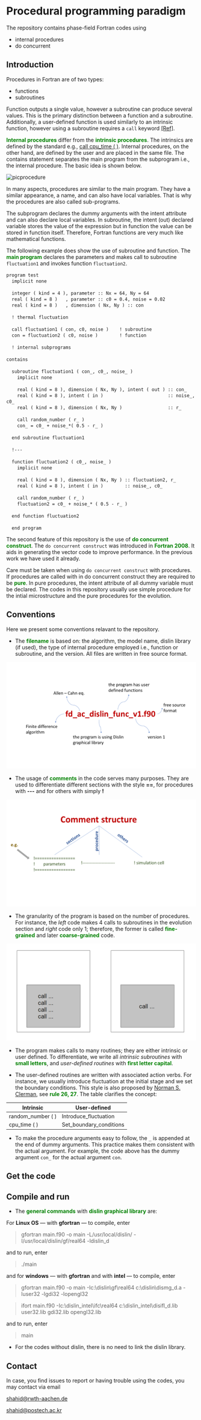 <!---  <style>H1{color:Blue;}</style> --->

<!---  <style>H2{color:DarkOrange;}</style> --->

<!---  <style>p{color:Black;}</style> --->

# **Procedural programming paradigm**

The repository contains phase-field Fortran codes using 

* internal procedures
* do concurrent

## **Introduction**

Procedures in Fortran are of two types:

*  functions
*  subroutines

Function outputs a single value, however a subroutine can produce several values. This is the primary distinction between a function and a subroutine. Additionally, a user-defined function is used similarly to an intrinsic function, however using a subroutine requires a `call` keyword [[Ref]](https://en.wikibooks.org/wiki/Fortran/Fortran_procedures_and_functions).

<span style="color:green "> **Internal procedures**</span> differ from the <span style="color:green "> **intrinsic procedures**</span>. The intrinsics are defined by the standard e.g., [call cpu_time ( )](https://gcc.gnu.org/onlinedocs/gfortran/CPU_005fTIME.html). Internal procedures, on the other hand, are defined by the user and are placed in the same file. The contains statement separates the main program from the subprogram i.e., the internal procedure. The basic idea is shown below.

![picprocedure](procedure.png)

In many aspects, procedures are similar to the main program. They have a similar appearance, a name, and can also have local variables. That is why the procedures are also called sub-programs.

The subprogram declares the dummy arguments with the intent attribute and can also declare local variables. In subroutine, the intent (out) declared variable stores the value of the expression but in function the value can be stored in function itself. Therefore, Fortran functions are very much like mathematical functions.

The following example does show the use of subroutine and function. The <span style="color:green "> **main program**</span> declares the parameters and makes call to subroutine `fluctuation1` and invokes function `fluctuation2`. 

```Fortran
program test
  implicit none

  integer ( kind = 4 ), parameter :: Nx = 64, Ny = 64
  real ( kind = 8 )   , parameter :: c0 = 0.4, noise = 0.02
  real ( kind = 8 )   , dimension ( Nx, Ny ) :: con

  ! thermal fluctuation

  call fluctuation1 ( con, c0, noise )    ! subroutine
  con = fluctuation2 ( c0, noise )        ! function

  ! internal subprograms

contains

  subroutine fluctuation1 ( con_, c0_, noise_ )
    implicit none

    real ( kind = 8 ), dimension ( Nx, Ny ), intent ( out ) :: con_
    real ( kind = 8 ), intent ( in )                        :: noise_, c0_
    real ( kind = 8 ), dimension ( Nx, Ny )                 :: r_

    call random_number ( r_ )
    con_ = c0_ + noise_*( 0.5 - r_ )

  end subroutine fluctuation1
  
  !---
  
  function fluctuation2 ( c0_, noise_ )
    implicit none

    real ( kind = 8 ), dimension ( Nx, Ny ) :: fluctuation2, r_
    real ( kind = 8 ), intent ( in )        :: noise_, c0_

    call random_number ( r_ )
    fluctuation2 = c0_ + noise_* ( 0.5 - r_ )

  end function fluctuation2

  end program
```

The second feature of this repository is the use of <span style="color:green "> **do concurrent construct**</span>. The `do concurrent construct` was introduced in <span style="color:green "> **Fortran 2008**</span>. It aids in generating the vector code to improve performance. In the previous work we have used it already.

Care must be taken when using `do concurrent construct` with procedures. If procedures are called with in do concurrent construct they are required to be <span style="color:green ">**pure**</span>. In pure procedures, the intent attribute of all dummy variable must be declared. The codes in this repository usually use simple procedure for the intial microstructure and the pure procedures for the evolution.

## **Conventions**

Here we present some conventions relavant to the repository.

* The <span style="color:green ">**filename**</span> is based on: the algorithm, the model name, dislin library (if used), the type of internal procedure employed i.e., function or subroutine, and the version. All files are written in free source format.

![file_name_style](images/file_name.png)

* The usage of <span style="color:green ">**comments**</span> in the code serves many purposes. They are used to differentiate different sections with the style **==**, for procedures with **---** and for others with simply **!**

![comment](images/comments.png)

* The granularity of the program is based on the number of procedures. For instance, the *left* code makes 4 calls to subroutines in the evolution section and *right* code only 1; therefore, the former is called <span style="color:green ">**fine-grained**</span> and later <span style="color:green ">**coarse-grained**</span> code. 

![flowchart](images/granularity.png)

* The program makes calls to many routines; they are either intrinsic or user defined. To differentiate, we write all *intrinsic subroutines* with <span style="color:green ">**small letters**</span>, and *user-defined routines* with <span style="color:green ">**first letter capital**</span>. 

* The user-defined routines are written with associated action verbs. For instance, we usually introduce fluctuation at the initial stage and we set the boundary conditions. This style is also proposed by [Norman S. Clerman](https://www.amazon.com/Modern-Fortran-Style-Norman-Clerman/dp/052173052X), see <span style="color:green ">**rule 26, 27**</span>. The table clarifies the concept:

|   Intrinsic           |   User-defined                    |
| ----------------------| ----------------------------------|
|   random_number ( )   |  Introduce_fluctuation            |     
|   cpu_time ( )        |  Set_boundary_conditions          |           

* To make the procedure arguments easy to follow, the `_` is appended at the end of dummy arguments. This practice makes them consistent with the actual argument. For example, the code above has the dummy argument `con_` for the actual argument `con`.

## **Get the code**


## **Compile and run**

* The <span style="color:green ">**general commands** </span> with <span style="color:green ">**dislin graphical library** </span> are:

For **Linux OS** &mdash; with **gfortran** &mdash; to compile, enter
>gfortran main.f90 -o main -L/usr/local/dislin/ -I/usr/local/dislin/gf/real64 -ldislin_d

and to run, enter
>./main

and for **windows** &mdash; with **gfortran** and with **intel** &mdash; to compile, enter
>gfortran main.f90 -o main -Ic:\dislin\gf\real64  c:\dislin\dismg_d.a -luser32 -lgdi32  -lopengl32

>ifort main.f90 -Ic:\dislin_intel\ifc\real64 c:\dislin_intel\disifl_d.lib user32.lib gdi32.lib opengl32.lib

and to run, enter
>main

* For the codes without dislin, there is no need to link the dislin library.

## **Contact**

In case, you find issues to report or having trouble using the codes, you may contact via email

shahid@rwth-aachen.de

shahid@postech.ac.kr
